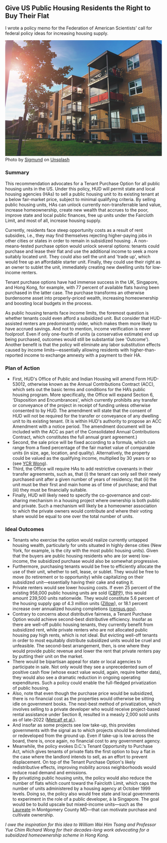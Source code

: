 ## Give US Public Housing Residents the Right to Buy Their Flat
I wrote a policy memo for the Federation of American Scientists' call for federal policy ideas for increasing housing supply.

<img src="images/thumbnail_tpo_1.jpg"/>
Photo by <a href="https://unsplash.com/@sigmund?utm_source=unsplash&utm_medium=referral&utm_content=creditCopyText">Sigmund</a> on <a href="https://unsplash.com/photos/CwTfKH5edSk?utm_source=unsplash&utm_medium=referral&utm_content=creditCopyText">Unsplash</a>

### Summary
This recommendation advocates for a Tenant Purchase Option for all public housing units in the US. Under this policy, HUD will permit state and local housing agencies (HAs) to sell a public housing unit to its existing tenant at a below fair-market price, subject to minimal qualifying criteria. By selling public housing units, HAs can unlock currently non-transferrable land value, increase homeownership, create new wealth that accrues to the poor, improve state and local public finances, free up units under the Faircloth Limit, and most of all, increase housing supply.

Currently, residents face steep opportunity costs as a result of rent subsidies, i.e., they may find themselves rejecting higher-paying jobs in other cities or states in order to remain in subsidized housing . A non-means-tested purchase option would unlock several options: tenants could purchase and lease their flat and use the additional income to seek a more suitably located unit. They could also sell the unit and 'trade up', which would free up an affordable starter unit. Finally, they could use their right as an owner to sublet the unit, immediately creating new dwelling units for low-income renters. 

Tenant purchase options have had immense success in the UK, Singapore, and Hong Kong, for example, with 77 percent of available flats having been purchased in the latter case. The purchase transforms an otherwise burdensome asset into properly-priced wealth, increasing homeownership and boosting local budgets in the process. 

As public housing tenants face income limits, the foremost question is whether tenants could even afford a subsidized unit. But consider that HUD-assisted renters are predominantly older, which makes them more likely to have accrued savings. And not to mention, income verification is never foolproof. Even if only one-fourth of units (a conservative estimate) end up being purchased, outcomes would still be substantial (see 'Outcome'). Another benefit is that the policy will eliminate any labor substitution effects caused by income limits—essentially allowing residents with higher-than-reported income to exchange amnesty with a payment to their HA.


### Plan of Action
- First, HUD's Office of Public and Indian Housing will amend Form HUD-53012, otherwise known as the Annual Contributions Contract (ACC), which sets out the basic terms and conditions for the HA’s public housing program. More specifically, the Office will expand Section 6, 'Disposition and Encumbrances', which currently prohibits any transfer or conveyance of the project in receipt of funding unless otherwise consented to by HUD.  The amendment will state that the consent of HUD will not be required for the transfer or conveyance of any dwelling unit to its existing tenant. (It is within HUD's authority to propose an ACC Amendment with a notice period. The amendment document will be included with the ACC as part of the Consolidated Annual Contributions Contract, which constitutes the full annual grant agreement.)
- Second, the sale price will be fixed according to a formula, which can range from a fixed percentage of the fair market value of comparable units (in size, age, location, and quality). Alternatively, the property could be valued as the qualifying income, multiplied by 30 years or so (see [YCR Wong](https://www.google.com/books/edition/Hong_Kong_Land_for_Hong_Kong_People/ng7YBQAAQBAJ?hl=en)).
- Third, the Office will require HAs to add restrictive covenants in their transfer agreements, such as, that (i) the tenant can only sell their newly purchased unit after a given number of years of residency; that (ii) the unit must be their first and main home as of time of purchase; and that (iii) they must be financially suitable.
- Finally, HUD will likely need to specify the co-governance and cost-sharing mechanism in a housing project where ownership is both public and private. Such a mechanism will likely be a homeowner association to which the private owners would contribute and where their voting share would be equal to one over the total number of units.

### Ideal Outcomes
- Tenants who exercise the option would realize currently untapped housing wealth, particularly for units situated in highly dense cities (New York, for example, is the city with the most public housing units). Given that the buyers are public housing residents who are (or were) low-income, the subsidized purchase would also be somewhat progressive. 
- Furthermore, purchasing tenants would be free to efficiently allocate the use of their unit, whether to sell, lease, or sublet. They would be free to move (to retirement or to opportunity) while capitalizing on their subsidized unit—essentially having their cake and eating it.
- Private renters would see lower housing costs. If even 25 percent of the existing 958,000 public housing units are sold ([CBPP](https://www.cbpp.org/research/public-housing)), this would amount 239,500 units nationwide. They would constitute 5.6 percent of the housing supply gap of 4.3 million units ([Zillow](https://zillow.mediaroom.com/2023-06-22-Affordability-crisis-United-States-needs-4-3-million-more-homes)), or 18.1 percent increase over annualized housing completions ([census.gov](https://www.census.gov/construction/nrc/current/index.html)). 
- Contrary to concerns about distributive fairness, a Tenant Purchase Option would achieve second-best distributive efficiency. Insofar as there are well-off public housing tenants, they currently benefit from subsidized rent, while private renters who are not allocated public housing pay high rents, which is not ideal. But evicting well-off tenants in order to most equitably distribute subsidized units would be cruel and unfeasible. The second-best arrangement, then, is one where they would provide public revenue and lower the rent that private renters pay by putting their unit on the market. 
- There would be bipartisan appeal for state or local agencies to participate in sale. Not only would they see a unprecedented sum of positive cash flow (whose exact value would, again, require better data), they would also see a dramatic reduction in ongoing operating expenditures. Such a policy could enable the full-fledged privatization of public housing.
- Also, note that even though the purchase price would be subsidized, there is no financial cost as the properties would otherwise be sitting idle on government books. The next-best method of privatization, which involves selling to a private developer who would receive project-based rental assistance under Section 8, resulted in a measly 2,000 sold units as of late-2022 ([Metcalf et al.](https://ternercenter.berkeley.edu/research-and-policy/faircloth-to-rad-early-lessons/)).
- And insofar as some projects see low take-up, this provides governments with the signal as to which projects should be demolished or redeveloped from the ground up. Even if take-up is low across the board, there is, once again, no financial cost to any government agency.
- Meanwhile, the policy evokes D.C.'s Tenant Opportunity to Purchase Act, which gives tenants of private flats the first option to buy a flat in the case where the landlord intends to sell, as an effort to prevent displacement. On top of the Tenant Purchase Option's likely redistributive effects, improving mobility across neighborhoods would reduce road demand and emissions.
- By privatizing public housing units, the policy would also reduce the number of flats which count toward the Faircloth Limit, which caps the number of units administered by a housing agency at October 1999 levels. Doing so, the policy also would free state and local governments to experiment in the role of a public developer, à la Singapore. The goal would be to build upscale but mixed-income units—such as the [Laureate](https://www.nytimes.com/2023/08/25/business/affordable-housing-montgomery-county.html) in Montgomery County MD—that can motivate purchase and cultivate ownership.

*I owe the inspiration for this idea to William Wai Him Tsang and Professor Yue Chim Richard Wong for their decades-long work advocating for a subsidized homeownership scheme in Hong Kong.*